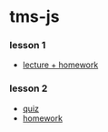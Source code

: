 # tms-js

### lesson 1
- [lecture + homework](https://slides.com/danielsuleiman/git#/)

### lesson 2
- [quiz](https://www.kahoot.it)
- [homework](lesson-2/homework.md)

